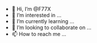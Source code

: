 - 👋 Hi, I’m @F77X
- 👀 I’m interested in ...
- 🌱 I’m currently learning ...
- 💞️ I’m looking to collaborate on ...
- 📫 How to reach me ...

<!---
F77X/F77X is a ✨ special ✨ repository because its `README.md` (this file) appears on your GitHub profile.
You can click the Preview link to take a look at your changes.
--->
